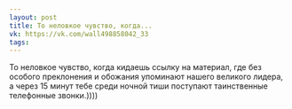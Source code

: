 ```yaml
---
layout: post
title: То неловкое чувство, когда...
vk: https://vk.com/wall498858042_33
tags:
---
```

То неловкое чувство, когда кидаешь ссылку на материал, где без особого преклонения и обожания упоминают нашего великого лидера, а через 15 минут тебе среди ночной тиши поступают таинственные телефонные звонки.))))